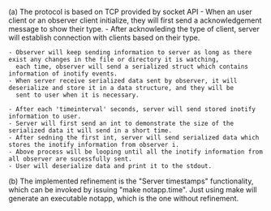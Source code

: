(a) The protocol is based on TCP provided by socket API
    - When an user client or an observer client initialize, they will first send a acknowledgement message to show their type.
    - After acknowleding the type of client, server will establish connection with clients based on their type.

    - Observer will keep sending information to server as long as there exist any changes in the file or directory it is watching,
      each time, observer will send a serialized struct which contains information of inotify events.
    - When server receive serialized data sent by observer, it will deserialize and store it in a data structure, and they will be
      sent to user when it is necessary.

    - After each 'timeinterval' seconds, server will send stored inotify information to user.
    - Server will first send an int to demonstrate the size of the serialized data it will send in a short time.
    - After sedning the first int, server will send serialized data which stores the inotify information from observer i.
    - Above process will be looping until all the inotify information from all observer are sucessfully sent.
    - User will deserialize data and print it to the stdout.

(b) The implemented refinement is the "Server timestamps" functionality, which can be invoked by issuing "make notapp.time".
    Just using make will generate an executable notapp, which is the one without refinement.